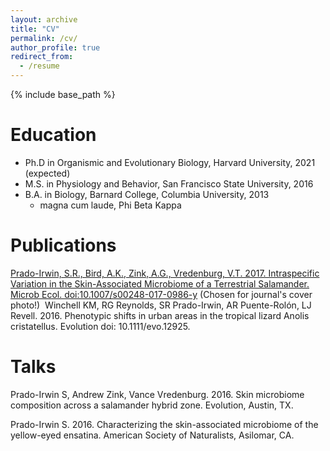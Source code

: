 ```yaml
---
layout: archive
title: "CV"
permalink: /cv/
author_profile: true
redirect_from:
  - /resume
---
```


{% include base_path %}

Education
======
* Ph.D in Organismic and Evolutionary Biology, Harvard University, 2021 (expected)
* M.S. in Physiology and Behavior, San Francisco State University, 2016
* B.A. in Biology, Barnard College, Columbia University, 2013
  * magna cum laude, Phi Beta Kappa


Publications
======
<a href="https://link.springer.com/article/10.1007/s00248-017-0986-y?wt_mc=Internal.Event.1.SEM.ArticleAuthorOnlineFirst">Prado-Irwin, S.R., Bird, A.K., Zink, A.G., Vredenburg, V.T. 2017. Intraspecific Variation in the Skin-Associated Microbiome of a Terrestrial Salamander. Microb Ecol. doi:10.1007/s00248-017-0986-y</a>
(Chosen for journal's cover photo!)
​
Winchell KM, RG Reynolds, SR Prado-Irwin, AR Puente-Rolón, LJ Revell. 2016. Phenotypic shifts in urban areas in the tropical lizard Anolis cristatellus. Evolution  doi: 10.1111/evo.12925.
  
Talks
======
Prado-Irwin S, Andrew Zink, Vance Vredenburg. 2016. Skin microbiome composition across a salamander hybrid zone. Evolution, Austin, TX.

Prado-Irwin S. 2016. Characterizing the skin-associated microbiome of the yellow-eyed ensatina. American Society of Naturalists, Asilomar, CA.
